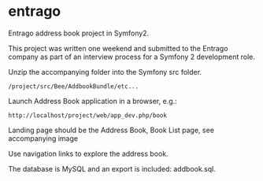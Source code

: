 entrago
=======

Entrago address book project in Symfony2.  

This project was written one weekend and submitted to the Entrago company as part of an interview process for a Symfony 2 development role.

Unzip the accompanying folder into the Symfony src folder.

	/project/src/Bee/AddbookBundle/etc...
		
Launch Address Book application in a browser, e.g.:

	http://localhost/project/web/app_dev.php/book
				
Landing page should be the Address Book, Book List page, see accompanying image

Use navigation links to explore the address book.

The database is MySQL and an export is included: addbook.sql.
